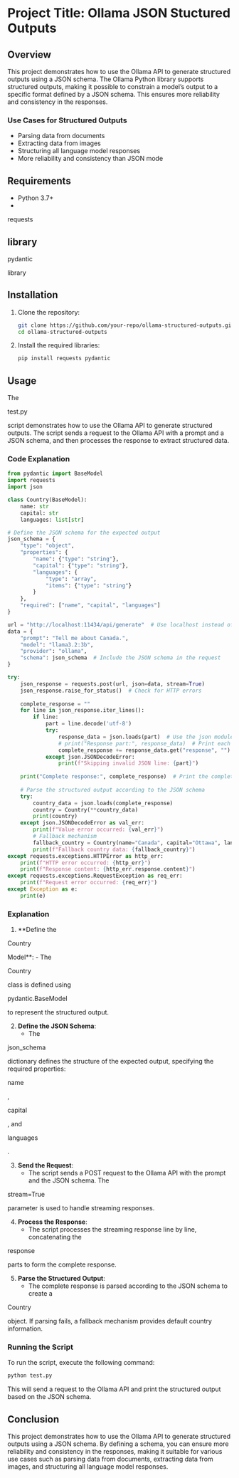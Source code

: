 # Project Title: Ollama JSON Stuctured Outputs

## Overview

This project demonstrates how to use the Ollama API to generate structured outputs using a JSON schema. The Ollama Python library supports structured outputs, making it possible to constrain a model’s output to a specific format defined by a JSON schema. This ensures more reliability and consistency in the responses.

### Use Cases for Structured Outputs

- Parsing data from documents
- Extracting data from images
- Structuring all language model responses
- More reliability and consistency than JSON mode

## Requirements

- Python 3.7+
- 

requests

 library
- 

pydantic

 library

## Installation

1. Clone the repository:
    ```sh
    git clone https://github.com/your-repo/ollama-structured-outputs.git
    cd ollama-structured-outputs
    ```

2. Install the required libraries:
    ```sh
    pip install requests pydantic
    ```

## Usage

The 

test.py

 script demonstrates how to use the Ollama API to generate structured outputs. The script sends a request to the Ollama API with a prompt and a JSON schema, and then processes the response to extract structured data.

### Code Explanation

```python
from pydantic import BaseModel
import requests
import json

class Country(BaseModel):
    name: str
    capital: str
    languages: list[str]

# Define the JSON schema for the expected output
json_schema = {
    "type": "object",
    "properties": {
        "name": {"type": "string"},
        "capital": {"type": "string"},
        "languages": {
            "type": "array",
            "items": {"type": "string"}
        }
    },
    "required": ["name", "capital", "languages"]
}

url = "http://localhost:11434/api/generate"  # Use localhost instead of 127.0.0.1
data = {
    "prompt": "Tell me about Canada.",
    "model": "llama3.2:3b",
    "provider": "ollama",
    "schema": json_schema  # Include the JSON schema in the request
}

try:
    json_response = requests.post(url, json=data, stream=True)
    json_response.raise_for_status()  # Check for HTTP errors
    
    complete_response = ""
    for line in json_response.iter_lines():
        if line:
            part = line.decode('utf-8')
            try:
                response_data = json.loads(part)  # Use the json module to parse JSON
                # print("Response part:", response_data)  # Print each part for debugging
                complete_response += response_data.get("response", "")
            except json.JSONDecodeError:
                print(f"Skipping invalid JSON line: {part}")
    
    print("Complete response:", complete_response)  # Print the complete response
    
    # Parse the structured output according to the JSON schema
    try:
        country_data = json.loads(complete_response)
        country = Country(**country_data)
        print(country)
    except json.JSONDecodeError as val_err:
        print(f"Value error occurred: {val_err}")
        # Fallback mechanism
        fallback_country = Country(name="Canada", capital="Ottawa", languages=["English", "French"])
        print(f"Fallback country data: {fallback_country}")
except requests.exceptions.HTTPError as http_err:
    print(f"HTTP error occurred: {http_err}")
    print(f"Response content: {http_err.response.content}")
except requests.exceptions.RequestException as req_err:
    print(f"Request error occurred: {req_err}")
except Exception as e:
    print(e)
```

### Explanation

1. **Define the 

Country

 Model**:
    - The 

Country

 class is defined using 

pydantic.BaseModel

 to represent the structured output.

2. **Define the JSON Schema**:
    - The 

json_schema

 dictionary defines the structure of the expected output, specifying the required properties: 

name

, 

capital

, and 

languages

.

3. **Send the Request**:
    - The script sends a POST request to the Ollama API with the prompt and the JSON schema. The 

stream=True

 parameter is used to handle streaming responses.

4. **Process the Response**:
    - The script processes the streaming response line by line, concatenating the 

response

 parts to form the complete response.

5. **Parse the Structured Output**:
    - The complete response is parsed according to the JSON schema to create a 

Country

 object. If parsing fails, a fallback mechanism provides default country information.

### Running the Script

To run the script, execute the following command:

```sh
python test.py
```

This will send a request to the Ollama API and print the structured output based on the JSON schema.

## Conclusion

This project demonstrates how to use the Ollama API to generate structured outputs using a JSON schema. By defining a schema, you can ensure more reliability and consistency in the responses, making it suitable for various use cases such as parsing data from documents, extracting data from images, and structuring all language model responses.
